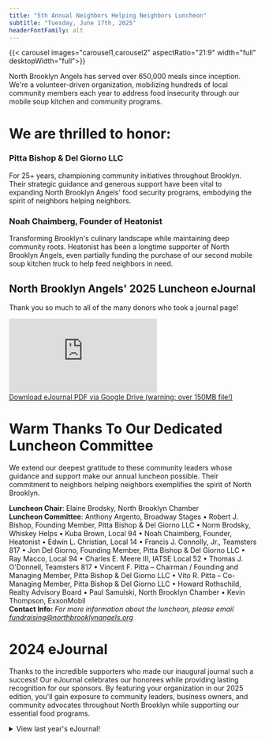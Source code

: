 ```yaml
--- 
title: "5th Annual Neighbors Helping Neighbors Luncheon"
subtitle: "Tuesday, June 17th, 2025"
headerFontFamily: alt
---
```


{{< carousel images="carousel1,carousel2" aspectRatio="21:9" width="full" desktopWidth="full">}}

North Brooklyn Angels has served over 650,000 meals since inception. We're a volunteer-driven organization, mobilizing hundreds of local community members each year to address food insecurity through our mobile soup kitchen and community programs.

# We are thrilled to honor:

### **Pitta Bishop & Del Giorno LLC**
For 25+ years, championing community initiatives throughout Brooklyn. Their strategic guidance and generous support have been vital to expanding North Brooklyn Angels' food security programs, embodying the spirit of neighbors helping neighbors.

### **Noah Chaimberg**, Founder of Heatonist

Transforming Brooklyn's culinary landscape while maintaining deep community roots. Heatonist has been a longtime supporter of North Brooklyn Angels, even partially funding the purchase of our second mobile soup kitchen truck to help feed neighbors in need.

## North Brooklyn Angels' 2025 Luncheon eJournal

Thank you so much to all of the many donors who took a journal page! 

<iframe class="w-full h-svh" src="https://www.canva.com/design/DAGpUVDnHfQ/-V-9FPasFJTTlM0prauJIg/view?embed" allowfullscreen allow="fullscreen" loading="lazy" frameborder="0"></iframe>

<div class="grid grid-cols-1 gap-y-2 mt-2 mb-4">
    <a href="https://drive.google.com/file/d/1XIpy4X-evHXHpafbow3YTtMIRBEZe1NH/view?usp=sharing" class="col-span-1 w-full text-center text-sm">Download eJournal PDF via Google Drive (warning: over 150MB file!)</a>
</div>

# Warm Thanks To Our Dedicated Luncheon Committee

We extend our deepest gratitude to these community leaders whose guidance and support make our annual luncheon possible. Their commitment to neighbors helping neighbors exemplifies the spirit of North Brooklyn.

**Luncheon Chair**: Elaine Brodsky, North Brooklyn Chamber  
**Luncheon Committee**: Anthony Argento, Broadway Stages • Robert J. Bishop, Founding Member, Pitta Bishop & Del Giorno LLC • Norm Brodsky, Whiskey Helps • Kuba Brown, Local 94 • Noah Chaimberg, Founder, Heatonist • Edwin L. Christian, Local 14 • Francis J. Connolly, Jr., Teamsters 817 • Jon Del Giorno, Founding Member, Pitta Bishop & Del Giorno LLC • Ray Macco, Local 94 • Charles E. Meere III, IATSE Local 52 • Thomas J. O'Donnell, Teamsters 817 • Vincent F. Pitta – Chairman / Founding and Managing Member, Pitta Bishop & Del Giorno LLC • Vito R. Pitta – Co-Managing Member, Pitta Bishop & Del Giorno LLC • Howard Rothschild, Realty Advisory Board • Paul Samulski, North Brooklyn Chamber • Kevin Thompson, ExxonMobil  
**Contact Info:** *For more information about the luncheon, please email [fundraising@northbrooklynangels.org](mailto:fundraising@northbrooklynangels.org)*

# 2024 eJournal

Thanks to the incredible supporters who made our inaugural journal such a success! Our eJournal celebrates our honorees while providing lasting recognition for our sponsors. By featuring your organization in our 2025 edition, you'll gain exposure to community leaders, business owners, and community advocates throughout North Brooklyn while supporting our essential food programs.

<details>
<summary>View last year's eJournal!</summary>
<iframe class="w-full h-svh" src="https://www.canva.com/design/DAGGWsKtLPc/xZQPaqS7r5K2Z7jxYWXbbw/view?embed" allowfullscreen allow="fullscreen" loading="lazy" frameborder="0"></iframe>

<div class="grid grid-cols-1 gap-y-2 mt-2 mb-4">
    <a href="https://drive.google.com/file/d/1iBQL0WBFOLyffU0JUzAOt6gx2XeAb64D/view" class="col-span-1 w-full text-center text-sm">Download eJournal PDF via Google Drive (warning: over 200MB file!)</a>
</div>
</details>